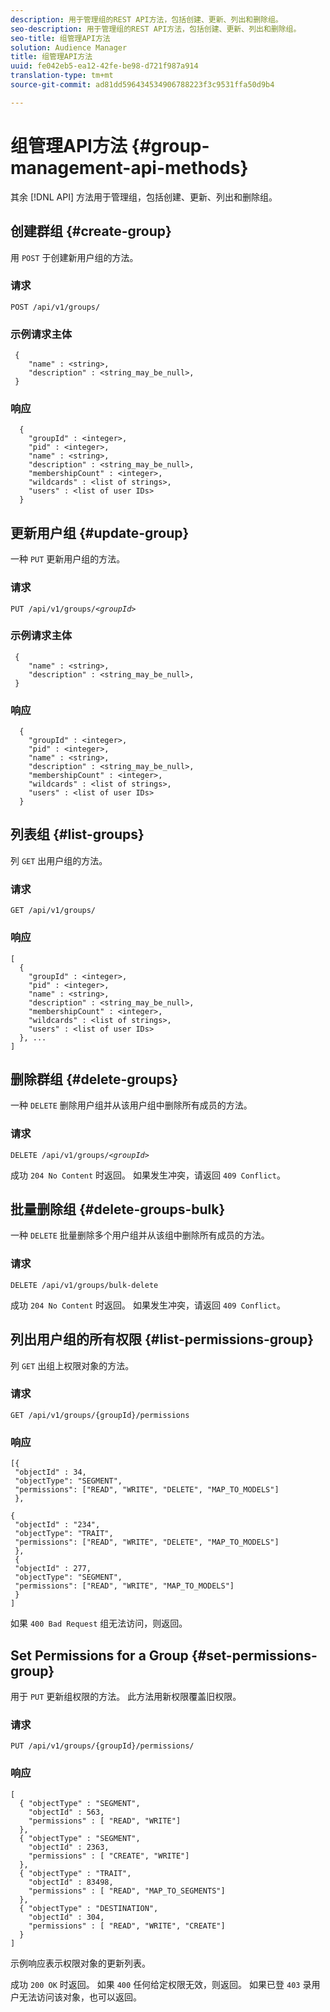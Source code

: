 ```yaml
---
description: 用于管理组的REST API方法，包括创建、更新、列出和删除组。
seo-description: 用于管理组的REST API方法，包括创建、更新、列出和删除组。
seo-title: 组管理API方法
solution: Audience Manager
title: 组管理API方法
uuid: fe042eb5-ea12-42fe-be98-d721f987a914
translation-type: tm+mt
source-git-commit: ad81dd596434534906788223f3c9531ffa50d9b4

---
```



# 组管理API方法 {#group-management-api-methods}

其余 [!DNL API] 方法用于管理组，包括创建、更新、列出和删除组。

<!-- c_rest_api_user_man_group.xml -->

## 创建群组 {#create-group}

用 `POST` 于创建新用户组的方法。

<!-- r_rest_api_group_create.xml -->

### 请求

`POST /api/v1/groups/`

### 示例请求主体

```
 {
    "name" : <string>,
    "description" : <string_may_be_null>,
 }
```

### 响应

```
  {
    "groupId" : <integer>,
    "pid" : <integer>,
    "name" : <string>,
    "description" : <string_may_be_null>,
    "membershipCount" : <integer>,
    "wildcards" : <list of strings>,
    "users" : <list of user IDs>
  }
```

## 更新用户组 {#update-group}

一种 `PUT` 更新用户组的方法。

<!--
r_rest_api_group_update.xml
-->

### 请求

`PUT /api/v1/groups/`*`<groupId>`*

### 示例请求主体

```
 {
    "name" : <string>,
    "description" : <string_may_be_null>,
 }
```

### 响应

```
  {
    "groupId" : <integer>,
    "pid" : <integer>,
    "name" : <string>,
    "description" : <string_may_be_null>,
    "membershipCount" : <integer>,
    "wildcards" : <list of strings>,
    "users" : <list of user IDs>
  }
```

## 列表组 {#list-groups}

列 `GET` 出用户组的方法。

<!--
r_rest_api_group_list.xml
-->

### 请求

`GET /api/v1/groups/`

### 响应

```
[
  { 
    "groupId" : <integer>,
    "pid" : <integer>,
    "name" : <string>,
    "description" : <string_may_be_null>,
    "membershipCount" : <integer>,
    "wildcards" : <list of strings>,
    "users" : <list of user IDs>
  }, ...
]
```

## 删除群组 {#delete-groups}

一种 `DELETE` 删除用户组并从该用户组中删除所有成员的方法。

<!-- r_rest_api_group_delete.xml -->

### 请求

`DELETE /api/v1/groups/`*`<groupId>`*

成功 `204 No Content` 时返回。 如果发生冲突，请返回 `409 Conflict`。

## 批量删除组 {#delete-groups-bulk}

一种 `DELETE` 批量删除多个用户组并从该组中删除所有成员的方法。

<!-- r_rest_api_group_delete_bulk.xml -->

### 请求

`DELETE /api/v1/groups/bulk-delete`

成功 `204 No Content` 时返回。 如果发生冲突，请返回 `409 Conflict`。

## 列出用户组的所有权限 {#list-permissions-group}

列 `GET` 出组上权限对象的方法。

<!-- r_rest_api_perm_list_group.xml -->

### 请求

`GET /api/v1/groups/{groupId}/permissions`

### 响应

```
[{
 "objectId" : 34,
 "objectType": "SEGMENT",
 "permissions": ["READ", "WRITE", "DELETE", "MAP_TO_MODELS"]
 },

{
 "objectId" : "234",
 "objectType": "TRAIT",
 "permissions": ["READ", "WRITE", "DELETE", "MAP_TO_MODELS"]
 },
 {
 "objectId" : 277,
 "objectType": "SEGMENT",
 "permissions": ["READ", "WRITE", "MAP_TO_MODELS"]
 }
]
```

如果 `400 Bad Request` 组无法访问，则返回。

## Set Permissions for a Group {#set-permissions-group}

用于 `PUT` 更新组权限的方法。 此方法用新权限覆盖旧权限。

<!-- r_rest_api_perm_set.xml -->

### 请求

`PUT /api/v1/groups/{groupId}/permissions/`

### 响应

```
[ 
  { "objectType" : "SEGMENT",
    "objectId" : 563,
    "permissions" : [ "READ", "WRITE"]
  },
  { "objectType" : "SEGMENT",
    "objectId" : 2363,
    "permissions" : [ "CREATE", "WRITE"]
  },
  { "objectType" : "TRAIT",
    "objectId" : 83498,
    "permissions" : [ "READ", "MAP_TO_SEGMENTS"]
  },
  { "objectType" : "DESTINATION",
    "objectId" : 304,
    "permissions" : [ "READ", "WRITE", "CREATE"]
  }
]
```

示例响应表示权限对象的更新列表。

成功 `200 OK` 时返回。 如果 `400` 任何给定权限无效，则返回。 如果已登 `403` 录用户无法访问该对象，也可以返回。